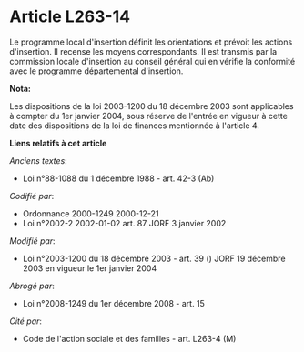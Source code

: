 # Article L263-14

Le programme local d'insertion définit les orientations et prévoit les actions d'insertion. Il recense les moyens
correspondants. Il est transmis par la commission locale d'insertion au conseil général qui en vérifie la conformité avec le
programme départemental d'insertion.

**Nota:**

Les dispositions de la loi 2003-1200 du 18 décembre 2003 sont applicables à compter du 1er janvier 2004, sous réserve de
l'entrée en vigueur à cette date des dispositions de la loi de finances mentionnée à l'article 4.

**Liens relatifs à cet article**

_Anciens textes_:

  - Loi n°88-1088 du 1 décembre 1988 - art. 42-3 (Ab)

_Codifié par_:

  - Ordonnance 2000-1249 2000-12-21
  - Loi n°2002-2 2002-01-02 art. 87 JORF 3 janvier 2002

_Modifié par_:

  - Loi n°2003-1200 du 18 décembre 2003 - art. 39 () JORF 19 décembre 2003 en vigueur le 1er janvier 2004

_Abrogé par_:

  - Loi n°2008-1249 du 1er décembre 2008 - art. 15

_Cité par_:

  - Code de l'action sociale et des familles - art. L263-4 (M)
